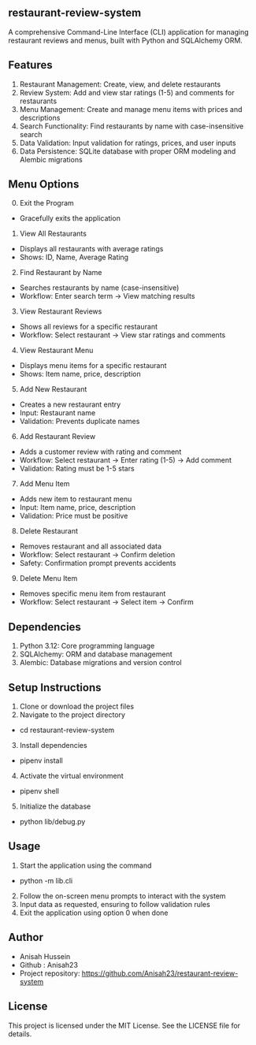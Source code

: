 ## restaurant-review-system
A comprehensive Command-Line Interface (CLI) application for managing restaurant reviews and menus, built with Python and SQLAlchemy ORM.


## Features
1. Restaurant Management: Create, view, and delete restaurants
2. Review System: Add and view star ratings (1-5) and comments for restaurants
3. Menu Management: Create and manage menu items with prices and descriptions
4. Search Functionality: Find restaurants by name with case-insensitive search
5. Data Validation: Input validation for ratings, prices, and user inputs
6. Data Persistence: SQLite database with proper ORM modeling and Alembic migrations


## Menu Options
0. Exit the Program
  - Gracefully exits the application
1. View All Restaurants
  - Displays all restaurants with average ratings
  - Shows: ID, Name, Average Rating
2. Find Restaurant by Name
  - Searches restaurants by name (case-insensitive)
  - Workflow: Enter search term → View matching results
3. View Restaurant Reviews
  - Shows all reviews for a specific restaurant
  - Workflow: Select restaurant → View star ratings and comments
4. View Restaurant Menu
  - Displays menu items for a specific restaurant
  - Shows: Item name, price, description
5. Add New Restaurant
  - Creates a new restaurant entry
  - Input: Restaurant name
  - Validation: Prevents duplicate names
6. Add Restaurant Review
  - Adds a customer review with rating and comment
  - Workflow: Select restaurant → Enter rating (1-5) → Add comment
  - Validation: Rating must be 1-5 stars
7. Add Menu Item
  - Adds new item to restaurant menu
  - Input: Item name, price, description
  - Validation: Price must be positive
8. Delete Restaurant
  - Removes restaurant and all associated data
  - Workflow: Select restaurant → Confirm deletion
  - Safety: Confirmation prompt prevents accidents
9. Delete Menu Item
  - Removes specific menu item from restaurant
  - Workflow: Select restaurant → Select item → Confirm


## Dependencies
1. Python 3.12: Core programming language
2. SQLAlchemy: ORM and database management
3. Alembic: Database migrations and version control


## Setup Instructions
1. Clone or download the project files
2. Navigate to the project directory
  - cd restaurant-review-system
3. Install dependencies
  - pipenv install
4. Activate the virtual environment
  - pipenv shell
5. Initialize the database
  - python lib/debug.py


## Usage
1. Start the application using the command
  -  python -m lib.cli
2. Follow the on-screen menu prompts to interact with the system
3. Input data as requested, ensuring to follow validation rules
4. Exit the application using option 0 when done


## Author
- Anisah Hussein
- Github : Anisah23 
- Project repository: https://github.com/Anisah23/restaurant-review-system


## License
This project is licensed under the MIT License. See the LICENSE file for details.